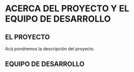 # ACERCA DEL PROYECTO Y EL EQUIPO DE DESARROLLO

## EL PROYECTO

Acá pondremos la descripción del proyecto.


## EQUIPO DE DESARROLLO

